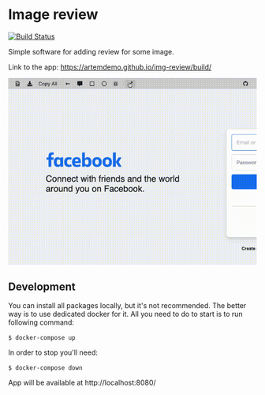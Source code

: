 # Image review

[![Build Status](https://travis-ci.org/artemdemo/img-review.svg?branch=master)](https://travis-ci.org/artemdemo/img-review)

Simple software for adding review for some image.

Link to the app: https://artemdemo.github.io/img-review/build/

[![IMG review - functionality](./screenshots/img-review_functionality.gif)](https://artemdemo.github.io/img-review/build/)

## Development

You can install all packages locally, but it's not recommended.
The better way is to use dedicated docker for it.
All you need to do to start is to run following command:

```
$ docker-compose up
```

In order to stop you'll need:

```
$ docker-compose down
```

App will be available at http://localhost:8080/
